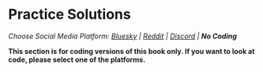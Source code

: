 # Practice Solutions
_Choose Social Media Platform: <a href='../../../bsky/appendix/solutions/00_solutions.html'>Bluesky</a> | <a href='../../../reddit/appendix/solutions/00_solutions.html'>Reddit</a> | <a href='../../../discord/appendix/solutions/00_solutions.html'>Discord</a> | __No Coding___

__This section is for coding versions of this book only. If you want to look at code, please select one of the platforms.__